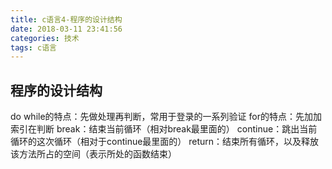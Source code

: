 ```yaml
---
title: c语言4-程序的设计结构
date: 2018-03-11 23:41:56
categories: 技术
tags: c语言
---
```


## 程序的设计结构
do while的特点：先做处理再判断，常用于登录的一系列验证
for的特点：先加加索引在判断
break：结束当前循环（相对break最里面的）
continue：跳出当前循环的这次循环（相对于continue最里面的）
return：结束所有循环，以及释放该方法所占的空间（表示所处的函数结束）
